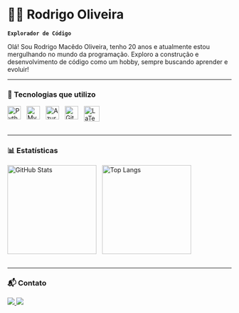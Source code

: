 # 🧑‍💻 Rodrigo Oliveira

**`Explorador de Código`**

Olá! Sou Rodrigo Macêdo Oliveira, tenho 20 anos e atualmente estou mergulhando no mundo da programação. Exploro a construção e desenvolvimento de código como um hobby, sempre buscando aprender e evoluir!

---
### 🧰 Tecnologias que utilizo

<img 
    align="left" 
    alt="Python" 
    title="Python"
    width="30px" 
    style="padding-right: 10px;" 
    src="https://cdn.jsdelivr.net/gh/devicons/devicon@latest/icons/python/python-original.svg" 
/>
<img 
    align="left" 
    alt="MySQL" 
    title="MySQL"
    width="30px" 
    style="padding-right: 10px;" 
    src="https://cdn.jsdelivr.net/gh/devicons/devicon@latest/icons/mysql/mysql-original.svg"
/>
<img 
    align="left" 
    alt="Azure"
    title="Azure" 
    width="30px" 
    style="padding-right: 10px;" 
    src="https://cdn.jsdelivr.net/gh/devicons/devicon@latest/icons/azure/azure-original.svg" 
/>
<img 
    align="left"
    alt="GitHub" 
    title="GitHub"
    width="30px" 
    style="padding-right:10px;"
    src="https://cdn.jsdelivr.net/gh/devicons/devicon/icons/github/github-original.svg"
/>
<img 
    align="left" 
    alt="LaTeX"
    title="LaTeX" 
    width="35px" 
    style="padding-right: 10px;" 
    src="https://cdn.jsdelivr.net/gh/devicons/devicon@latest/icons/latex/latex-original.svg"         
/>

<br/>
<br/>
<br/>

---

### 📊 Estatísticas

<p>
  <img 
    align="left" 
    alt="GitHub Stats" 
    height="200" 
    style="padding-right: 10px;" 
    src="https://github-readme-stats.vercel.app/api?username=Rodrigo1362&show_icons=true&theme=github_dark&include_all_commits=true&locale=pt-br" 
  />
  

<img 
  align="left" 
  alt="Top Langs" 
  height="200" 
  style="padding-right: 10px;" 
  src="https://github-readme-stats.vercel.app/api/top-langs/?username=Rodrigo1362&layout=compact&theme=github_dark" 
/>

 

<br clear="both"/>
<br/>

---



### 📬 Contato

<div> 
  <a href="mailto:ro3089021@gmail.com" target="_blank">
    <img src="https://img.shields.io/badge/-Gmail-%23333?style=for-the-badge&logo=gmail&logoColor=white"/>
  </a>
  <a href="https://www.linkedin.com/in/rodrigo-oliveira-7488631b4/" target="_blank">
    <img src="https://img.shields.io/badge/-LinkedIn-%230077B5?style=for-the-badge&logo=linkedin&logoColor=white"/>
  </a>
</div>
